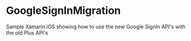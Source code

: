 # GoogleSignInMigration
Sample Xamarin.iOS showing how to use the new Google SignIn API's with the old Plus API's
